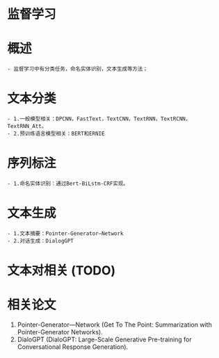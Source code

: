 # 监督学习

# 概述
    - 监督学习中有分类任务，命名实体识别，文本生成等方法；


# 文本分类
    - 1.一般模型相关：DPCNN，FastText，TextCNN，TextRNN，TextRCNN，TextRNN_Att。
    - 2.预训练语言模型相关：BERT和ERNIE

# 序列标注
    - 1.命名实体识别：通过Bert-BiLstm-CRF实现。

# 文本生成
    - 1.文本摘要：Pointer-Generator—Network
    - 2.对话生成：DialogGPT

# 文本对相关 (TODO)

   
# 相关论文  
1. Pointer-Generator—Network (Get To The Point: Summarization with Pointer-Generator Networks).  
2. DialoGPT (DialoGPT: Large-Scale Generative Pre-training for Conversational Response Generation).
